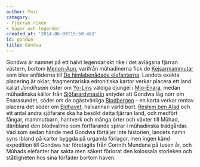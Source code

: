 ```yaml
---
author: Ymir
category:
- Fjärran riken
- Sagor och legender
created_at: '2014-06-09T15:50:46Z'
id: gondwa
title: Gondwa
---
```

Gondwa är namnet på ett halvt legendariskt rike i det avlägsna fjärran västern, bortom [Menon-Aun], varifrån mûhadinerna fick de [Kejsarmammutar] som blev anfäderna till [De himlabenådade elefanterna]. Landets exakta placering är oklar; fragmentariska edronitiska kartor verkar placera ett land kallat *Jondihuam* öster om [Yo-Lins] väldiga djungel i [Mio-Enara], medan mûhadinska källor från [Sjöfarardynastin] antyder att Gondwa låg norr om Enarasundet, söder om de ogästvänliga [Blodbergen] - en karta verkar rentav placera det söder om [Eldhavet], halvannan värld bort. [Reshim ben Alad] och ett antal andra sjöfarare ska ha besökt detta fjärran land, och medfört fångar, mammutbarn, hantverk och många örter och växter till Mûhad, däribland den blodvallmo som fortfarande spirar i mûhadinska trädgårdar. Vad som sedan hände med Gondwa förtäljer inte historien; landets namn syns ibland på kartor byggda på urgamla förlagor, men ingen känd expedition till Gondwa har företagits från Corinth Mundana på tusen år, och Mûhads elefanter har sakta men säkert förlorat den kolossala storleken och ståtligheten hos sina förfäder bortom haven.

  [Menon-Aun]: Menon-Aun
  [Kejsarmammutar]: Kejsarmammutar
  [De himlabenådade elefanterna]: De_himlabenådade_elefanterna
  [Yo-Lins]: Yo-Lin
  [Mio-Enara]: Mio-Enara
  [Sjöfarardynastin]: Sjöfarardynastin
  [Blodbergen]: Blodbergen
  [Eldhavet]: Eldhavet
  [Reshim ben Alad]: Reshim_ben_Alad